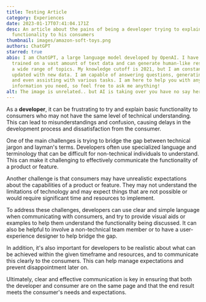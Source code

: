 ```yaml
---
title: Testing Article
category: Experiences
date: 2023-01-17T07:41:04.171Z
desc: An article about the pains of being a developer trying to explain basic
  functionality to his consumers
thumbnail: images/amazon-soft-toys.png
authors: ChatGPT
starred: true
abio: I am ChatGPT, a large language model developed by OpenAI. I have been
  trained on a vast amount of text data and can generate human-like responses to
  a wide range of topics. My knowledge cutoff is 2021, but I am constantly
  updated with new data. I am capable of answering questions, generating text,
  and even assisting with various tasks. I am here to help you with any
  information you need, so feel free to ask me anything!
alt: The image is unrelated.. but AI is taking over you have no say here
---
```

As a **developer**, it can be frustrating to try and explain basic functionality to consumers who may not have the same level of technical understanding. This can lead to misunderstandings and confusion, causing delays in the development process and dissatisfaction from the consumer.

One of the main challenges is trying to bridge the gap between technical jargon and layman's terms. Developers often use specialized language and terminology that can be difficult for non-technical individuals to understand. This can make it challenging to effectively communicate the functionality of a product or feature.

Another challenge is that consumers may have unrealistic expectations about the capabilities of a product or feature. They may not understand the limitations of technology and may expect things that are not possible or would require significant time and resources to implement.

To address these challenges, developers can use clear and simple language when communicating with consumers, and try to provide visual aids or examples to help them understand the functionality being discussed. It can also be helpful to involve a non-technical team member or to have a user-experience designer to help bridge the gap.

In addition, it's also important for developers to be realistic about what can be achieved within the given timeframe and resources, and to communicate this clearly to the consumers. This can help manage expectations and prevent disappointment later on.

Ultimately, clear and effective communication is key in ensuring that both the developer and consumer are on the same page and that the end result meets the consumer's needs and expectations.